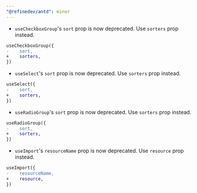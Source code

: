 ```yaml
---
"@refinedev/antd": minor
---
```


-   `useCheckboxGroup`'s `sort` prop is now deprecated. Use `sorters` prop instead.

```diff
useCheckboxGroup({
-    sort,
+    sorters,
})
```

-   `useSelect`'s `sort` prop is now deprecated. Use `sorters` prop instead.

```diff
useSelect({
-    sort,
+    sorters,
})
```

-   `useRadioGroup`'s `sort` prop is now deprecated. Use `sorters` prop instead.

```diff
useRadioGroup({
-    sort,
+    sorters,
})
```

-   `useImport`'s `resourceName` prop is now deprecated. Use `resource` prop instead.

```diff
useImport({
-    resourceName,
+    resource,
})
```
